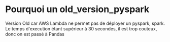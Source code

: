 # Pourquoi un old_version_pyspark
Version Old car AWS Lambda ne permet pas de déployer un pyspark, spark.
Le temps d'execution étant supérieur à 30 secondes, il est trop couteux, donc on est passé à Pandas